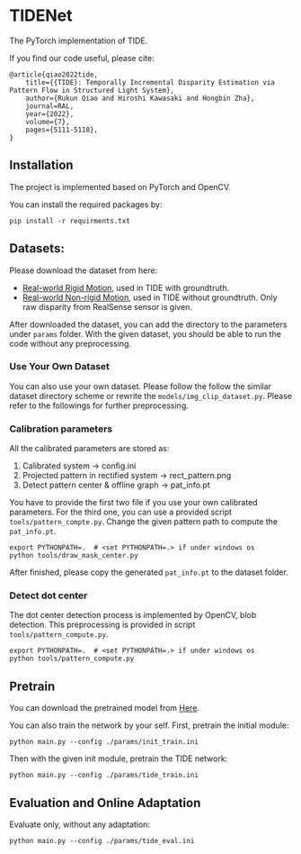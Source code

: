 # TIDENet

The PyTorch implementation of TIDE.

If you find our code useful, please cite:

```
@article{qiao2022tide,
    title={{TIDE}: Temporally Incremental Disparity Estimation via Pattern Flow in Structured Light System},
    author={Rukun Qiao and Hiroshi Kawasaki and Hongbin Zha},
    journal=RAL,
    year={2022},
    volume={7},
    pages={5111-5118},
}
```

## Installation

The project is implemented based on PyTorch and OpenCV. 

You can install the required packages by:

```
pip install -r requirments.txt
```

## Datasets:

Please download the dataset from here:

- [Real-world Rigid Motion](https://drive.google.com/file/d/1gQfYVir8dSnWj_CB7pGNOzIrGZURVM27/view?usp=sharing), used in TIDE with groundtruth.
- [Real-world Non-rigid Motion](), used in TIDE without groundtruth. Only raw disparity from RealSense sensor is given.

After downloaded the dataset, you can add the directory to the parameters under `params` folder. With the given dataset, you should be able to run the code without any preprocessing. 

### Use Your Own Dataset

You can also use your own dataset. Please follow the follow the similar dataset directory scheme or rewrite the `models/img_clip_dataset.py`. Please refer to the followings for further preprocessing.


### Calibration parameters

All the calibrated parameters are stored as:

1. Calibrated system -> config.ini
2. Projected pattern in rectified system -> rect_pattern.png
3. Detect pattern center & offline graph -> pat_info.pt

You have to provide the first two file if you use your own calibrated parameters. For the third one, you can use a provided script `tools/pattern_compte.py`. Change the given pattern path to compute the `pat_info.pt`.

```
export PYTHONPATH=.  # <set PYTHONPATH=.> if under windows os
python tools/draw_mask_center.py
```

After finished, please copy the generated `pat_info.pt` to the dataset folder.

### Detect dot center

The dot center detection process is implemented by OpenCV, blob detection. This preprocessing is provided in script `tools/pattern_compute.py`.

```
export PYTHONPATH=.  # <set PYTHONPATH=.> if under windows os
python tools/pattern_compute.py
```

## Pretrain

You can download the pretrained model from [Here](https://drive.google.com/file/d/1y-jeuQ_HGmRdcjhEylO-QPuw9v605hPP/view?usp=sharing).

You can also train the network by your self. First, pretrain the initial module:

```
python main.py --config ./params/init_train.ini
```

Then with the given init module, pretrain the TIDE network:

```
python main.py --config ./params/tide_train.ini
```

## Evaluation and Online Adaptation

Evaluate only, without any adaptation:

```
python main.py --config ./params/tide_eval.ini
```
